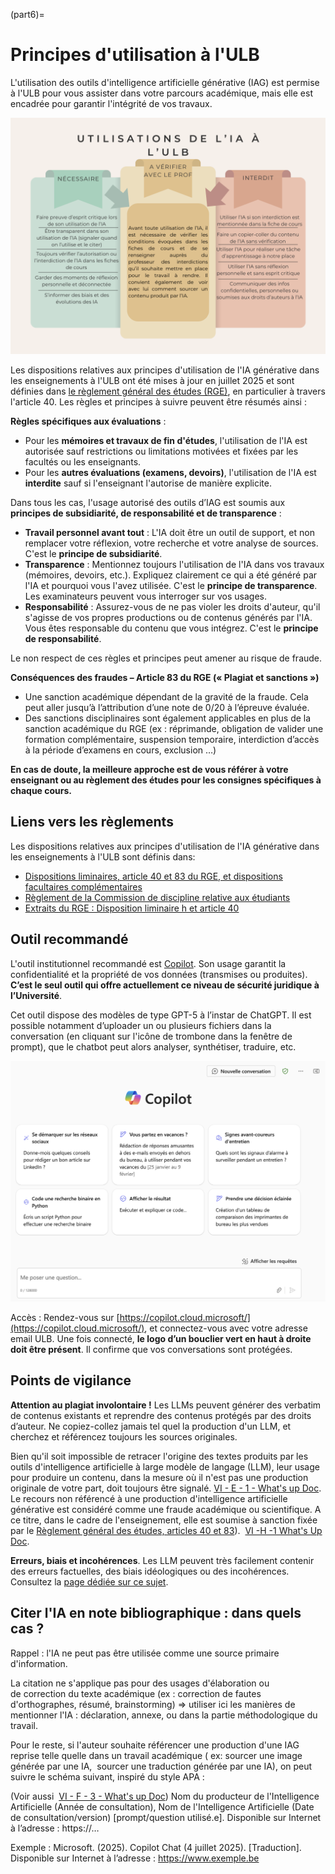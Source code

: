 (part6)=
# Principes d'utilisation à l'ULB

L'utilisation des outils d'intelligence artificielle générative (IAG) est permise à l'ULB pour vous assister dans votre parcours académique, mais elle est encadrée pour garantir l'intégrité de vos travaux.

![charte_usages_ULB](attachments/charte_usages_ULB.png)


Les dispositions relatives aux principes d'utilisation de l'IA générative dans les enseignements à l'ULB ont été mises à jour en juillet 2025 et sont définies dans [le règlement général des études (RGE)](https://www.ulb.be/fr/documents-officiels/reglement-general-des-etudes), en particulier à travers l'article 40. Les règles et principes à suivre peuvent être résumés ainsi :

**Règles spécifiques aux évaluations** :

- Pour les **mémoires et travaux de fin d'études**, l'utilisation de l'IA est autorisée sauf restrictions ou limitations motivées et fixées par les facultés ou les enseignants. 
- Pour les **autres évaluations (examens, devoirs)**, l'utilisation de l'IA est **interdite** sauf si l'enseignant l'autorise de manière explicite. 

Dans tous les cas, l'usage autorisé des outils d’IAG est soumis aux **principes de subsidiarité, de responsabilité et de transparence** : 

- **Travail personnel avant tout** : L'IA doit être un outil de support, et non remplacer votre réflexion, votre recherche et votre analyse de sources. C'est le **principe de subsidiarité**.
- **Transparence** : Mentionnez toujours l'utilisation de l'IA dans vos travaux (mémoires, devoirs, etc.). Expliquez clairement ce qui a été généré par l'IA et pourquoi vous l'avez utilisée. C'est le **principe de transparence**. Les examinateurs peuvent vous interroger sur vos usages.
- **Responsabilité** : Assurez-vous de ne pas violer les droits d'auteur, qu'il s'agisse de vos propres productions ou de contenus générés par l'IA. Vous êtes responsable du contenu que vous intégrez. C'est le **principe de responsabilité**.

Le non respect de ces règles et principes peut amener au risque de fraude.  

**Conséquences des fraudes – Article 83 du RGE (« Plagiat et sanctions »)**

- Une sanction académique dépendant de la gravité de la fraude. Cela peut aller jusqu’à l’attribution d’une note de 0/20 à l’épreuve évaluée.
- Des sanctions disciplinaires sont également applicables en plus de la sanction académique du RGE (ex : réprimande, obligation de valider une formation complémentaire, suspension temporaire, interdiction d’accès à la période d’examens en cours, exclusion …)

**En cas de doute, la meilleure approche est de vous référer à votre enseignant ou au règlement des études pour les consignes spécifiques à chaque cours.**

## Liens vers les règlements

Les dispositions relatives aux principes d'utilisation de l'IA générative dans les enseignements à l'ULB sont définis dans:

- [Dispositions liminaires, article 40 et 83 du RGE, et dispositions facultaires complémentaires](https://www.ulb.be/fr/documents-officiels/reglement-general-des-etudes)
- [Règlement de la Commission de discipline relative aux étudiants](https://portail.ulb.be/fr/documents-officiels/instances-participatives/autres-instances-participatives/reglement-de-la-commission-de-discipline-relative-aux-etudiants?ksession=13a71232-da6b-4171-a6ea-5e1054877863)  
- [Extraits du RGE :  Disposition liminaire h et article 40](https://universitelibrebruxelles.sharepoint.com/:b:/s/GRP_TaskforceFormationMassivelIA/EbwvevSVQQlMlAQ54LEI3nEBelsJO2EzAshJB56QgR5CiQ?e=UKh3MK)

## Outil recommandé

L'outil institutionnel recommandé est [Copilot](https://copilot.cloud.microsoft/). Son usage garantit la confidentialité et la propriété de vos données (transmises ou produites). **C’est le seul outil qui offre actuellement ce niveau de sécurité juridique à l’Université**.

Cet outil dispose des modèles de type GPT-5 à l’instar de ChatGPT. Il est possible notamment d’uploader un ou plusieurs fichiers dans la conversation (en cliquant sur l'icône de trombone dans la fenêtre de prompt), que le chatbot peut alors analyser, synthétiser, traduire, etc. 


![copilot_interface](attachments/copilot_interface.png)


Accès : Rendez-vous sur [https://copilot.cloud.microsoft/](https://copilot.cloud.microsoft/), et connectez-vous avec votre adresse email ULB. Une fois connecté, **le logo d’un bouclier vert en haut à droite doit être présent**. Il confirme que vos conversations sont protégées.

## Points de vigilance

**Attention au plagiat involontaire !** Les LLMs peuvent générer des verbatim de contenus existants et reprendre des contenus protégés par des droits d’auteur. Ne copiez-collez jamais tel quel la production d'un LLM, et cherchez et référencez toujours les sources originales.

Bien qu'il soit impossible de retracer l'origine des textes produits par les outils d'intelligence artificielle à large modèle de langage (LLM), leur usage pour produire un contenu, dans la mesure où il n'est pas une production originale de votre part, doit toujours être signalé. [VI - E - 1 - What's up Doc](https://uv.ulb.ac.be/mod/book/view.php?id=492082&chapterid=22010). Le recours non référencé à une production d'intelligence artificielle générative est considéré comme une fraude académique ou scientifique. A ce titre, dans le cadre de l'enseignement, elle est soumise à sanction fixée par le [Règlement général des études, articles 40 et 83](https://www.ulb.be/fr/documents-officiels/reglement-general-des-etudes)).  [VI -H -1 What's Up Doc](https://uv.ulb.ac.be/mod/book/view.php?id=492785&chapterid=22037).
 
**Erreurs, biais et incohérences**. Les LLM peuvent très facilement contenir des erreurs factuelles, des biais idéologiques ou des incohérences. Consultez la [page dédiée sur ce sujet](https://uv.ulb.ac.be/course/view.php?id=127533&section=5).

## Citer l'IA en note bibliographique : dans quels cas ?

Rappel : l'IA ne peut pas être utilisée comme une source primaire d'information.

La citation ne s'applique pas pour des usages d'élaboration ou de correction du texte académique (ex : correction de fautes d'orthographes, résumé, brainstorming) => utiliser ici les manières de mentionner l'IA : déclaration, annexe, ou dans la partie méthodologique du travail.

Pour le reste, si l'auteur souhaite référencer une production d'une IAG reprise telle quelle dans un travail académique ( ex: sourcer une image générée par une IA,  sourcer une traduction générée par une IA), on peut suivre le schéma suivant, inspiré du style APA :

(Voir aussi  [VI - F - 3 - What's up Doc](https://uv.ulb.ac.be/mod/book/view.php?id=492137&chapterid=22027))
	Nom du producteur de l'Intelligence Artificielle (Année de consultation), Nom de l'Intelligence Artificielle (Date de consultation/version) [prompt/question utilisé.e]. Disponible sur Internet à l’adresse : https://…

Exemple : 
	Microsoft. (2025). Copilot Chat (4 juillet 2025). [Traduction]. Disponible sur Internet à l’adresse : https://www.exemple.be
